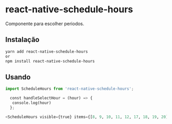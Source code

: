 # react-native-schedule-hours

Componente para escolher periodos.

## Instalação


```bash
yarn add react-native-schedule-hours
or 
npm install react-native-schedule-hours
```

## Usando

```python
import ScheduleHours from 'react-native-schedule-hours';

  const handleSelectHour = (hour) => {
   console.log(hour)
  };

<ScheduleHours visible={true} items={[8, 9, 10, 11, 12, 17, 18, 19, 20]} onSelectHour={handleSelectHour} />
```
